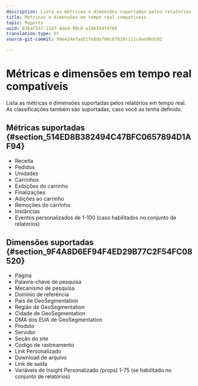```yaml
---
description: Lista as métricas e dimensões suportadas pelos relatórios em tempo real. As classificações também são suportadas, caso você as tenha definido.
title: Métricas e dimensões em tempo real compatíveis
topic: Reports
uuid: 836af337-1187-4ded-90c8-a19b15df4705
translation-type: ht
source-git-commit: 99ee24efaa517e8da700c67818c111c4aa90dc02

---
```



# Métricas e dimensões em tempo real compatíveis

Lista as métricas e dimensões suportadas pelos relatórios em tempo real. As classificações também são suportadas, caso você as tenha definido.

## Métricas suportadas {#section_514ED8B382494C47BFC0657894D1AF94}

* Receita
* Pedidos
* Unidades
* Carrinhos
* Exibições do carrinho
* Finalizações
* Adições ao carrinho
* Remoções do carrinho
* Instâncias
* Eventos personalizados de 1-100 (caso habilitados no conjunto de relatórios)

## Dimensões suportadas {#section_9F4A8D6EF94F4ED29B77C2F54FC08520}

* Página
* Palavra-chave de pesquisa
* Mecanismo de pesquisa
* Domínio de referência
* País de GeoSegmentation
* Região de GeoSegmentation
* Cidade de GeoSegmentation
* DMA dos EUA de GeoSegmentation
* Produto
* Servidor
* Seção do site
* Código de rastreamento
* Link Personalizado
* Download de arquivo
* Link de saída
* Variáveis de Insight Personalizado (props) 1-75 (se habilitado no conjunto de relatórios)

